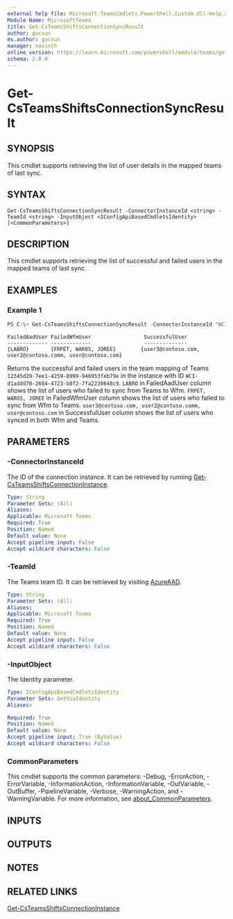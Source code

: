 ```yaml
---
external help file: Microsoft.TeamsCmdlets.PowerShell.Custom.dll-Help.xml
Module Name: MicrosoftTeams
title: Get-CsTeamsShiftsConnectionSyncResult
author: gucsun
ms.author: gucsun
manager: navinth
online version: https://learn.microsoft.com/powershell/module/teams/get-csteamsshiftsconnectionsyncresult
schema: 2.0.0
---
```


# Get-CsTeamsShiftsConnectionSyncResult

## SYNOPSIS

This cmdlet supports retrieving the list of user details in the mapped teams of last sync.

## SYNTAX

```
Get-CsTeamsShiftsConnectionSyncResult -ConnectorInstanceId <string> -TeamId <string> -InputObject <IConfigApiBasedCmdletsIdentity> [<CommonParameters>]
```

## DESCRIPTION

This cmdlet supports retrieving the list of successful and failed users in the mapped teams of last sync.

## EXAMPLES

### Example 1
```powershell
PS C:\> Get-CsTeamsShiftsConnectionSyncResult -ConnectorInstanceId "WCI-d1addd70-2684-4723-b8f2-7fa2230648c9" -TeamId "12345d29-7ee1-4259-8999-946953feb79e"
```
```output
FailedAadUser FailedWfmUser                 SuccessfulUser
------------- -------------                 --------------
{LABRO}       {FRPET, WAROS, JOREE}        {user3@contoso.com, user2@contoso.comm, user@contoso.com}
```

Returns the successful and failed users in the team mapping of Teams `12345d29-7ee1-4259-8999-946953feb79e` in the instance with ID `WCI-d1addd70-2684-4723-b8f2-7fa2230648c9`.
`LABRO` in FailedAadUser column shows the list of users who failed to sync from Teams to Wfm.
`FRPET, WAROS, JOREE` in FailedWfmUser column shows the list of users who failed to sync from Wfm to Teams.
`user3@contoso.com, user2@contoso.comm, user@contoso.com` in SuccessfulUser column shows the list of users who synced in both Wfm and Teams.

## PARAMETERS

### -ConnectorInstanceId

The ID of the connection instance. It can be retrieved by running [Get-CsTeamsShiftsConnectionInstance](https://learn.microsoft.com/powershell/module/teams/get-csteamsshiftsconnectioninstance).

```yaml
Type: String
Parameter Sets: (All)
Aliases:
Applicable: Microsoft Teams
Required: True
Position: Named
Default value: None
Accept pipeline input: False
Accept wildcard characters: False
```

### -TeamId

The Teams team ID. It can be retrieved by visiting [AzureAAD](https://portal.azure.com/#blade/Microsoft_AAD_IAM/GroupsManagementMenuBlade/AllGroups).

```yaml
Type: String
Parameter Sets: (All)
Aliases:
Applicable: Microsoft Teams
Required: True
Position: Named
Default value: None
Accept pipeline input: False
Accept wildcard characters: False
```

### -InputObject

The Identity parameter.

```yaml
Type: IConfigApiBasedCmdletsIdentity
Parameter Sets: GetViaIdentity
Aliases:

Required: True
Position: Named
Default value: None
Accept pipeline input: True (ByValue)
Accept wildcard characters: False
```

### CommonParameters
This cmdlet supports the common parameters: -Debug, -ErrorAction, -ErrorVariable, -InformationAction, -InformationVariable, -OutVariable, -OutBuffer, -PipelineVariable, -Verbose, -WarningAction, and -WarningVariable. For more information, see [about_CommonParameters](https://go.microsoft.com/fwlink/?LinkID=113216).

## INPUTS

## OUTPUTS

## NOTES

## RELATED LINKS

[Get-CsTeamsShiftsConnectionInstance](https://learn.microsoft.com/powershell/module/teams/get-csteamsshiftsconnectioninstance)
